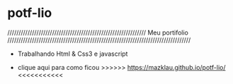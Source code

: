 # potf-lio


//////////////////////////////////////////////////////////////  Meu portifolio  //////////////////////////////////////////////////////////////////////////////////


* Trabalhando Html & Css3 e javascript

* clique aqui para como ficou  >>>>>> https://mazklau.github.io/potf-lio/ <<<<<<<<<<<
